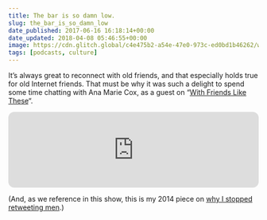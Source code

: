 ```yaml
---
title: The bar is so damn low.
slug: the_bar_is_so_damn_low
date_published: 2017-06-16 16:18:14+00:00
date_updated: 2018-04-08 05:46:55+00:00
image: https://cdn.glitch.global/c4e475b2-a54e-47e0-973c-ed0bd1b46262/with-friends-like-these-podcast.jpeg?v=1669785592546
tags: [podcasts, culture]
---
```

It’s always great to reconnect with old friends, and that especially holds true for old Internet friends. That must be why it was such a delight to spend some time chatting with Ana Marie Cox, as a guest on “[With Friends Like These](https://crooked.com/podcast/surprised-you-called-me-a-feminist/)“.

<iframe style="border-radius:12px" src="https://open.spotify.com/embed/episode/6uMtpABabOXSskhGJbT57p?utm_source=generator&theme=0" width="100%" height="152" frameBorder="0" allowfullscreen="" allow="autoplay; clipboard-write; encrypted-media; fullscreen; picture-in-picture" loading="lazy"></iframe>

(And, as we reference in this show, this is my 2014 piece on [why I stopped retweeting men](https://medium.com/the-web-we-make/the-year-i-didnt-retweet-men-79403a7eade1).)
